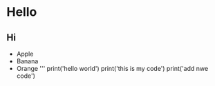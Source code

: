 ﻿# Hello
## Hi
* Apple
* Banana
* Orange
'''
print('hello world')
print('this is my code')
print('add nwe code')
